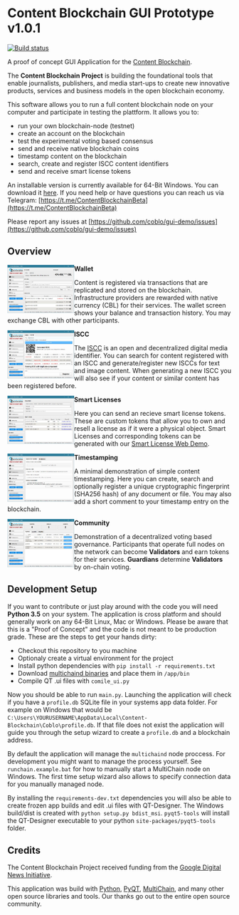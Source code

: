 # Content Blockchain GUI Prototype v1.0.1

[![Build status](https://ci.appveyor.com/api/projects/status/oue3ndgwshvc9l4e/branch/master?svg=true)](https://ci.appveyor.com/project/alemenke/gui-demo/branch/master)


A proof of concept GUI Application for the 
[Content Blockchain](https://content-blockchain.org).

The **Content Blockchain Project** is building the foundational tools that 
enable journalists, publishers, and media start-ups to create new innovative 
products, services and business models in the open blockchain economy.

This software allows you to run a full content blockchain node on your computer
and participate in testing the plattform. It allows you to:

- run your own blockchain-node (testnet)
- create an account on the blockchain
- test the experimental voting based consensus
- send and receive native blockchain coins
- timestamp content on the blockchain
- search, create and register ISCC content identifiers
- send and receive smart license tokens

An installable version is currently available for 64-Bit Windows.
You can download it [here](https://github.com/coblo/gui-demo/releases/download/v1.0.1/Coblo-1.0.1-win.msi).
If you need help or have questions you can reach us via Telegram:
[https://t.me/ContentBlockchainBeta](https://t.me/ContentBlockchainBeta)

Please report any issues at [https://github.com/coblo/gui-demo/issues](https://github.com/coblo/gui-demo/issues)

## Overview

<img align="left" width="150" src="docs/screenshot_wallet.jpg?raw=true">

**Wallet**

Content is registered via transactions that are replicated and stored on the
blockchain. Infrastructure providers are rewarded with native currency (CBL) 
for their services. The wallet screen shows your balance and transaction 
history. You may exchange CBL with other participants.

<img align="left" width="150" src="docs/screenshot_iscc.jpg?raw=true">

**ISCC**

The [ISCC](http://iscc.codes) is an open and decentralized digital media 
identifier. You can search for content registered with an ISCC and 
generate/register new ISCCs for text  and image content. When generating a new 
ISCC you will also see if your content or similar content has been registered 
before.

<img align="left" width="150" src="docs/screenshot_smart_license.jpg?raw=true">

**Smart Licenses**

Here you can send an recieve smart license tokens. These are custom tokens
that allow you to own and resell a license as if it were a physical object.
Smart Licenses and corresponding tokens can be generated with our 
[Smart License Web Demo](https://smartlicense.coblo.net/).

<img align="left" width="150" src="docs/screenshot_timestamp.jpg?raw=true">

**Timestamping**

A minimal demonstration of simple content timestamping. Here you can create, 
search and optionally register a unique cryptographic fingerprint (SHA256 hash)
of any document or file. You may also add a short comment to your timestamp
entry on the blockchain.

<img align="left" width="150" src="docs/screenshot_community.jpg?raw=true">

**Community** 

Demonstration of a decentralized voting based governance. Participants that 
operate full  nodes on the network can become **Validators** and earn tokens
for their services. **Guardians** determine **Validators** by on-chain voting.


## Development Setup

If you want to contribute or just play around with the code you will need
**Python 3.5** on your system. The application is cross platform and should
generally work on any 64-Bit Linux, Mac or Windows. Please be aware that this
is a "Proof of Concept" and the code is not meant to be production grade. 
These are the steps to get your hands dirty:

- Checkout this repository to you machine
- Optionaly create a virtual environment for the project
- Install python dependencies with `pip install -r requirements.txt`
- Download [multichaind binaries](https://www.multichain.com/developers/multichain-2-0-preview-releases/) and place them in `/app/bin`
- Compile QT .ui files with `comile_ui.py`

Now you should be able to run `main.py`. Launching the application will check
if you have a `profile.db` SQLite file in your systems app data folder.
For example on Windows that would be `C:\Users\YOURUSERNAME\AppData\Local\Content-Blockchain\Coblo\profile.db`.
If that file does not exist the application will guide you through the setup wizard
to create a `profile.db` and a blockchain address.

By default the application will manage the `multichaind` node proccess.
For development you might want to manage the process yourself.
See `runchain.example.bat` for how to manually start a MultiChain node on Windows.
The first time setup wizard also allows to specify connection data for you
manually managed node.

By installing the `requirements-dev.txt` dependencies you will also be able to
create frozen app builds and edit .ui files with QT-Designer. The Windows
build/dist is created with `python setup.py bdist_msi`. `pyqt5-tools` will
install the QT-Designer executable to your python `site-packages/pyqt5-tools`
folder.


## Credits

The Content Blockchain Project received funding from the 
[Google Digital News Initiative](https://digitalnewsinitiative.com/dni-projects/content-blockchain-project/).

This application was build with [Python](https://www.python.org/), 
[PyQT](https://riverbankcomputing.com/software/pyqt/intro),
[MultiChain](https://www.multichain.com/), and many other open source libraries and tools.
Our thanks go out to the entire open source community.
